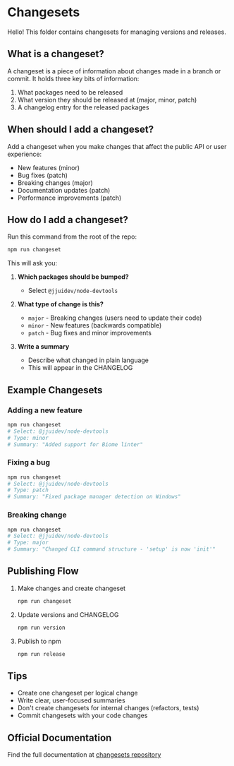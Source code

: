 # Changesets

Hello! This folder contains changesets for managing versions and releases.

## What is a changeset?

A changeset is a piece of information about changes made in a branch or commit. It holds three key bits of information:

1. What packages need to be released
2. What version they should be released at (major, minor, patch)
3. A changelog entry for the released packages

## When should I add a changeset?

Add a changeset when you make changes that affect the public API or user experience:

- New features (minor)
- Bug fixes (patch)
- Breaking changes (major)
- Documentation updates (patch)
- Performance improvements (patch)

## How do I add a changeset?

Run this command from the root of the repo:

```bash
npm run changeset
```

This will ask you:

1. **Which packages should be bumped?**
   - Select `@jjuidev/node-devtools`

2. **What type of change is this?**
   - `major` - Breaking changes (users need to update their code)
   - `minor` - New features (backwards compatible)
   - `patch` - Bug fixes and minor improvements

3. **Write a summary**
   - Describe what changed in plain language
   - This will appear in the CHANGELOG

## Example Changesets

### Adding a new feature

```bash
npm run changeset
# Select: @jjuidev/node-devtools
# Type: minor
# Summary: "Added support for Biome linter"
```

### Fixing a bug

```bash
npm run changeset
# Select: @jjuidev/node-devtools
# Type: patch
# Summary: "Fixed package manager detection on Windows"
```

### Breaking change

```bash
npm run changeset
# Select: @jjuidev/node-devtools
# Type: major
# Summary: "Changed CLI command structure - 'setup' is now 'init'"
```

## Publishing Flow

1. Make changes and create changeset
   ```bash
   npm run changeset
   ```

2. Update versions and CHANGELOG
   ```bash
   npm run version
   ```

3. Publish to npm
   ```bash
   npm run release
   ```

## Tips

- Create one changeset per logical change
- Write clear, user-focused summaries
- Don't create changesets for internal changes (refactors, tests)
- Commit changesets with your code changes

## Official Documentation

Find the full documentation at [changesets repository](https://github.com/changesets/changesets)
